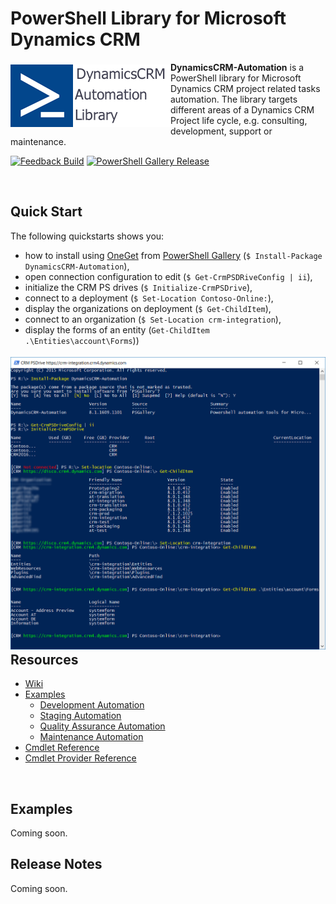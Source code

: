 # PowerShell Library for Microsoft Dynamics CRM

<a href="https://github.com/ostools/DynamicsCRM-Automation"><img src="logo.png" align="left" vspace="4"></a>

**DynamicsCRM-Automation** is a PowerShell library for Microsoft Dynamics CRM project related tasks automation. 
The library targets different areas of a Dynamics CRM Project life cycle, e.g. consulting, development, support or maintenance.

[![Feedback Build](https://ci.appveyor.com/api/projects/status/h5ew281tw33s3jti?svg=true&passingText=Feedback%20Build%20-%20OK&failingText=Feedback%20Build%20-%20Fails&pendingText=Feedback%20Build%20-%20Pending)](https://ci.appveyor.com/project/JozsefHorvath/dynamicscrm-automation)
[![PowerShell Gallery Release](https://ci.appveyor.com/api/projects/status/p9avq7ngyhiao7qp?svg=true&passingText=PowerShell%20Gallery%20Release%20-%20OK&failingText=PowerShell%20Gallery%20Release%20-%20Fails&pendingText=PowerShell%20Gallery%20Release%20-%20Pending)](https://ci.appveyor.com/project/JozsefHorvath/dynamicscrm-automation-ndmcj)

<br/>

## Quick Start

The following quickstarts shows you:
- how to install using [OneGet](https://github.com/OneGet/oneget) from [PowerShell Gallery](https://www.powershellgallery.com/gettingstarted) (``` $ Install-Package DynamicsCRM-Automation ```),
- open connection configuration to edit (``` $ Get-CrmPSDRiveConfig | ii ```),
- initialize the CRM PS drives (``` $ Initialize-CrmPSDrive ```),
- connect to a deployment (``` $ Set-Location Contoso-Online: ```),
- display the organizations on deployment (``` $ Get-ChildItem ```),
- connect to an organization (``` $ Set-Location crm-integration ```),
- display the forms of an entity (``` Get-ChildItem .\Entities\account\Forms ```))

<a href="https://github.com/ostools/DynamicsCRM-Automation"><img src="quickstart.png" align="left" vspace="4"></a><br />


## Resources

* [Wiki](https://github.com/ostools/dynamicscrm-automation/wiki)
* [Examples](https://github.com/ostools/dynamicscrm-automation/wiki/CmdletReference.md)
  * [Development Automation](https://github.com/ostools/dynamicscrm-automation/wiki/CmdletReference.md)
  * [Staging Automation](https://github.com/ostools/dynamicscrm-automation/wiki/CmdletReference.md)
  * [Quality Assurance Automation](https://github.com/ostools/dynamicscrm-automation/wiki/CmdletReference.md)
  * [Maintenance Automation](https://github.com/ostools/dynamicscrm-automation/wiki/CmdletReference.md)
* [Cmdlet Reference](https://github.com/ostools/dynamicscrm-automation/wiki/CmdletReference.md)
* [Cmdlet Provider Reference](https://github.com/ostools/dynamicscrm-automation/wiki/CmdletReference.md)

<br/>

## Examples

Coming soon.


## Release Notes

Coming soon.